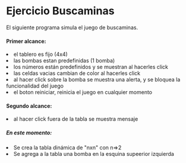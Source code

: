 # Ejercicio Buscaminas

El siguiente programa simula el juego de buscaminas.
<h4> Primer alcance: </h4>
<li> el tablero es fijo (4x4) </li>
<li> las bombas estan predefinidas (1 bomba) </li>
<li> los números están predefinidos y se muestran al hacerles click </li>
<li> las celdas vacias cambian de color al hacerles click </li>
<li> al hacer click sobre la bomba se muestra una alerta, y se bloquea la funcionalidad del juego </li>
<li> el boton reiniciar, reinicia el juego en cualquier momento </li>
<h4> Segundo alcance: </h4>
<li> al hacer click fuera de la tabla se muestra mensaje </li>
<h5>En este momento: </h5>
<li> Se crea la tabla dinámica de "nxn" con n=>2 </li>
<li> Se agrega a la tabla una bomba en la esquina supeerior izquierda</li>
